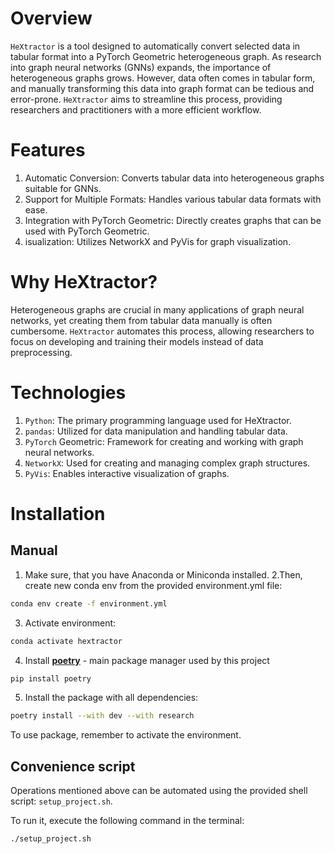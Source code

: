 # Overview
`HeXtractor` is a tool designed to automatically convert selected data in tabular format into a PyTorch Geometric heterogeneous graph. As research into graph neural networks (GNNs) expands, the importance of heterogeneous graphs grows. However, data often comes in tabular form, and manually transforming this data into graph format can be tedious and error-prone. `HeXtractor` aims to streamline this process, providing researchers and practitioners with a more efficient workflow.

# Features
1. Automatic Conversion: Converts tabular data into heterogeneous graphs suitable for GNNs.
2. Support for Multiple Formats: Handles various tabular data formats with ease.
3. Integration with PyTorch Geometric: Directly creates graphs that can be used with PyTorch Geometric.
4. isualization: Utilizes NetworkX and PyVis for graph visualization.

# Why HeXtractor?
Heterogeneous graphs are crucial in many applications of graph neural networks, yet creating them from tabular data manually is often cumbersome. `HeXtractor` automates this process, allowing researchers to focus on developing and training their models instead of data preprocessing.

# Technologies
1. `Python`: The primary programming language used for HeXtractor.
2. `pandas`: Utilized for data manipulation and handling tabular data.
3. `PyTorch` Geometric: Framework for creating and working with graph neural networks.
4. `NetworkX`: Used for creating and managing complex graph structures.
5. `PyVis`: Enables interactive visualization of graphs.

# Installation

## Manual

1. Make sure, that you have Anaconda or Miniconda installed.
2.Then, create new conda env from the provided environment.yml file:
```bash
conda env create -f environment.yml
```
3. Activate environment:
```bash
conda activate hextractor
```
4. Install [**poetry**](https://python-poetry.org/docs/) - main package manager used by this project
```bash
pip install poetry
```
5. Install the package with all dependencies:
```bash
poetry install --with dev --with research
```

To use package, remember to activate the environment.



## Convenience script

Operations mentioned above can be automated using the provided shell script: `setup_project.sh`.

To run it, execute the following command in the terminal:
```bash
./setup_project.sh
```
